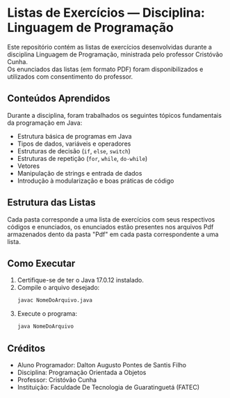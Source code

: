 # Listas de Exercícios — Disciplina: Linguagem de Programação

Este repositório contém as listas de exercícios desenvolvidas durante a disciplina Linguagem de Programação, ministrada pelo professor Cristóvão Cunha.  
Os enunciados das listas (em formato PDF) foram disponibilizados e utilizados com consentimento do professor.

## Conteúdos Aprendidos
Durante a disciplina, foram trabalhados os seguintes tópicos fundamentais da programação em Java:

- Estrutura básica de programas em Java  
- Tipos de dados, variáveis e operadores  
- Estruturas de decisão (`if`, `else`, `switch`)  
- Estruturas de repetição (`for`, `while`, `do-while`)  
- Vetores 
- Manipulação de strings e entrada de dados  
- Introdução à modularização e boas práticas de código

## Estrutura das Listas
Cada pasta corresponde a uma lista de exercícios com seus respectivos códigos e enunciados, os enunciados estão presentes nos arquivos Pdf armazenados 
dento da pasta "Pdf" em cada pasta correspondente a uma lista.

## Como Executar
1. Certifique-se de ter o Java 17.0.12 instalado.  
2. Compile o arquivo desejado:
   ```bash
   javac NomeDoArquivo.java
   ```
3. Execute o programa:
   ```bash
   java NomeDoArquivo
   ```

## Créditos
- Aluno Programador: Dalton Augusto Pontes de Santis Filho
- Disciplina: Programação Orientada a Objetos
- Professor: Cristóvão Cunha
- Instituição: Faculdade De Tecnologia de Guaratinguetá (FATEC)
